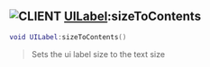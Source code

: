 ## ![](images/client.png "CLIENT") [UILabel](ui_label):sizeToContents

```lua
void UILabel:sizeToContents()
```

> Sets the ui label size to the text size
